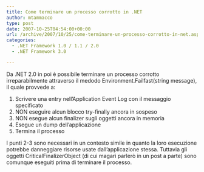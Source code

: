 ```yaml
---
title: Come terminare un processo corrotto in .NET
author: mtammacco
type: post
date: 2007-10-25T04:54:00+00:00
url: /archive/2007/10/25/come-terminare-un-processo-corrotto-in-net.aspx
categories:
  - .NET Framework 1.0 / 1.1 / 2.0
  - .NET Framework 3.0

---
```

Da .NET 2.0 in poi è possibile terminare un processo corrotto irreparabilmente attraverso il medodo Environment.Failfast(string message), il quale provvede a:

  1. Scrivere una entry nell&#8217;Application Event Log con il messaggio specificato
  2. NON eseguire alcun blocco try-finally ancora in sospeso
  3. NON esegue alcun finalizer sugli oggetti ancora in memoria
  4. Esegue un dump dell&#8217;applicazione
  5. Termina il processo

I punti 2-3 sono necessari in un contesto simile in quanto la loro esecuzione potrebbe danneggiare risorse usate dall&#8217;applicazione stessa. Tuttavia gli oggetti CriticalFinalizerObject (di cui magari parlerò in un post a parte) sono comunque eseguiti prima di terminare il processo.